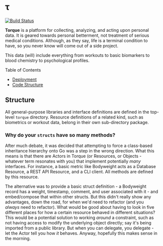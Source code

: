 &tau;
=====
[![Build Status](https://travis-ci.org/jad-b/Torque.svg?branch=master)](https://travis-ci.org/jad-b/Torque)

__Torque__ is a platform for collecting, analyzing, and acting upon personal data.
It is geared towards personal betterment, not treatment of serious medical conditions. Although, as they say, life is a terminal condition to have, so you never know
will come out of a side project.

This data (will) include everything from workouts to basic biomarkers to blood chemistry to psychological profiles.


Table of Contents
* [Deployment](deploy/README.md)
* [Code Structure](#structure)

## Structure
All general-purpose libraries and interface definitions are defined in the
top-level `torque` directory. Resource definitions of a related kind, such as
biometrics or workout data, belong in their own sub-directory package.

### Why do your `structs` have so many methods?
After much debate, it was decided that attempting to force a class-based
inheritance hierarchy onto Go was a step in the wrong direction. What this
means is that there are Actors in Torque (or Resources, or Objects - whatever
term resonates with you) that implement potentially _many_ interfaces. For
instance, a basic metric like Bodyweight acts as a Database Resource, a REST
API Resource, and a CLI client. All methods are defined by this resource.

The alternative was to provide a basic struct definition - a Bodyweight record
has a weight, timestamp, comment, and user associated with it - and
embed/compose that within other structs. But this didn't really show any
advantages, down the road, for when we'd need to refactor (and you *always*
need to refactor). What would be good about having to look in five different
places for how a certain resource behaved in different situations? This would
be a potential solution to working _around_ a constraint, such as not having
access to modify the underlying object directly; say it's being imported from
a public library. But when you can delegate, you delegate - let the Actor tell
you how _it_ behaves. Anyway, hopefully this makes sense in the morning.

